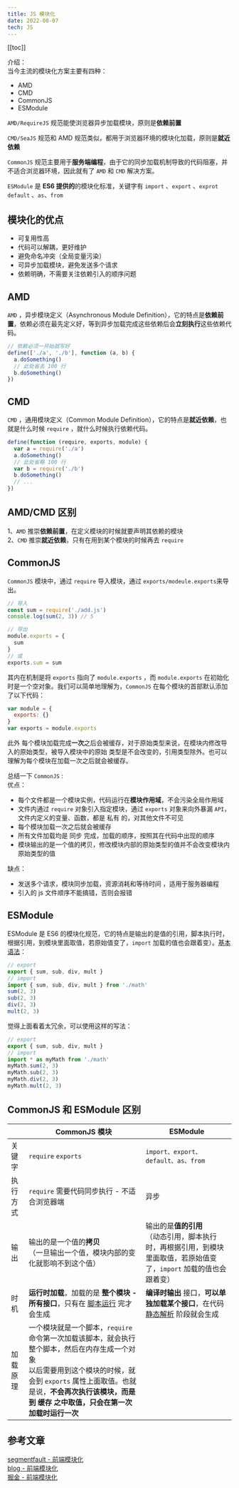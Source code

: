 ```yaml
---
title: JS 模块化
date: 2022-08-07
tech: JS
---
```


[[toc]]

介绍：  
当今主流的模块化方案主要有四种：

- AMD
- CMD
- CommonJS
- ESModule

`AMD/RequireJS` 规范能使浏览器异步加载模块，原则是**依赖前置**

`CMD/SeaJS` 规范和 AMD 规范类似，都用于浏览器环境的模块化加载，原则是**就近依赖**

`CommonJS` 规范主要用于**服务端编程**，由于它的同步加载机制导致的代码阻塞，并不适合浏览器环境，因此就有了 `AMD` 和 `CMD` 解决方案。

`ESModule` 是 **ES6 提供的**的模块化标准，关键字有 `import` 、`export` 、`exprot default` 、`as`、`from`

## 模块化的优点

- 可复用性高
- 代码可以解耦，更好维护
- 避免命名冲突（全局变量污染）
- 可异步加载模块，避免发送多个请求
- 依赖明确，不需要关注依赖引入的顺序问题

## AMD

`AMD` ，异步模块定义（Asynchronous Module Definition），它的特点是**依赖前置**，依赖必须在最先定义好，等到异步加载完成这些依赖后会**立刻执行**这些依赖代码。

```js
// 依赖必须一开始就写好
define(['./a', './b'], function (a, b) {
  a.doSomething()
  // 此处省去 100 行
  b.doSomething()
})
```

## CMD

`CMD` ，通用模块定义（Common Module Definition），它的特点是**就近依赖**，也就是什么时候 `require` ，就什么时候执行依赖代码。

```js
define(function (require, exports, module) {
  var a = require('./a')
  a.doSomething()
  // 此处省略 100 行
  var b = require('./b')
  b.doSomething()
  // ...
})
```

## AMD/CMD 区别

1、`AMD` 推崇**依赖前置**，在定义模块的时候就要声明其依赖的模块  
2、`CMD` 推崇**就近依赖**，只有在用到某个模块的时候再去 `require`

## CommonJS

`CommonJS` 模块中，通过 `require` 导入模块，通过 `exports/modeule.exports`来导出。

```js
// 导入
const sum = require('./add.js')
console.log(sum(2, 3)) // 5
```

```js
// 导出
module.exports = {
  sum
}
// 或
exports.sum = sum
```

其内在机制是将 `exports` 指向了 `module.exports` ，而 `module.exports` 在初始化时是一个空对象。我们可以简单地理解为，`CommonJS` 在每个模块的首部默认添加了以下代码：

```js
var module = {
  exports: {}
}
var exports = module.exports
```

此外 每个模块加载完成**一次**之后会被缓存，对于原始类型来说，在模块内修改导入的原始类型，被导入模块中的原始
类型是不会改变的，引用类型除外。也可以理解为每个模块在加载一次之后就会被缓存。

总结一下 `CommonJS` :  
优点：

- 每个文件都是一个模块实例，代码运行在**模块作用域**，不会污染全局作用域
- 文件内通过 `require` 对象引入指定模块，通过 `exports` 对象来向外暴漏 `API`，文件内定义的变量、函数，都是 私有 的，对其他文件不可见
- 每个模块加载一次之后就会被缓存
- 所有文件加载均是 同步 完成，加载的顺序，按照其在代码中出现的顺序
- 模块输出的是一个值的拷贝，修改模块内部的原始类型的值并不会改变模块内原始类型的值

缺点：

- 发送多个请求，模块同步加载，资源消耗和等待时间 ，适用于服务器编程
- 引入的 js 文件顺序不能搞错，否则会报错

## ESModule

ESModule 是 ES6 的模块化规范，它的特点是输出的是值的引用，脚本执行时，根据引用，到模块里面取值，若原始值变了，`import` 加载的值也会跟着变）。[基本语法](https://zh.javascript.info/import-export)：

```js
// export
export { sum, sub, div, mult }
// import
import { sum, sub, div, mult } from './math'
sum(2, 3)
sub(2, 3)
div(2, 3)
mult(2, 3)
```

觉得上面看着太冗余，可以使用这样的写法：

```js
// export
export { sum, sub, div, mult }
// import
import * as myMath from './math'
myMath.sum(2, 3)
myMath.sub(2, 3)
myMath.div(2, 3)
myMath.mult(2, 3)
```

## CommonJS 和 ESModule 区别

|          | CommonJS 模块                                                | ESModule                                             |
| -------- | ------------------------------------------------------------ | ------------------------------------------------------------ |
|    关键字      | `require` `exports`                                          | `import、export、default、as、from`                          |
|    执行方式      | `require` 需要代码同步执行 - 不适合浏览器端                  | 异步                                                         |
| 输出     | 输出的是一个值的**拷贝**<br />（一旦输出一个值，模块内部的变化就影响不到这个值） | 输出的是**值的引用**<br />（动态引用，脚本执行时，再根据引用，到模块里面取值，若原始值变了，`import` 加载的值也会跟着变） |
| 时机     | **运行时加载**，加载的是 **整个模块 - 所有接口**，只有在 <u>脚本运行</u> 完才会生成 | **编译时输出** 接口，**可以单独加载某个接口**，在代码 <u>静态解析</u> 阶段就会生成 |
| 加载原理 | 一个模块就是一个脚本，`require` 命令第一次加载该脚本，就会执行整个脚本，然后在内存生成一个对象<br>以后需要用到这个模块的时候，就会到 `exports` 属性上面取值。也就是说，**不会再次执行该模块，而是到 缓存 之中取值，只会在第一次加载时运行一次** |

## 参考文章
[segmentfault - 前端模块化](https://segmentfault.com/a/1190000017466120)  
[blog - 前端模块化](https://codingwithalice.github.io/2020/03/17/%E9%9D%A2%E8%AF%95-AMD%E5%92%8CCMD%E5%8C%BA%E5%88%AB/)  
[掘金 - 前端模块化](https://juejin.cn/post/6844903469933920263)
